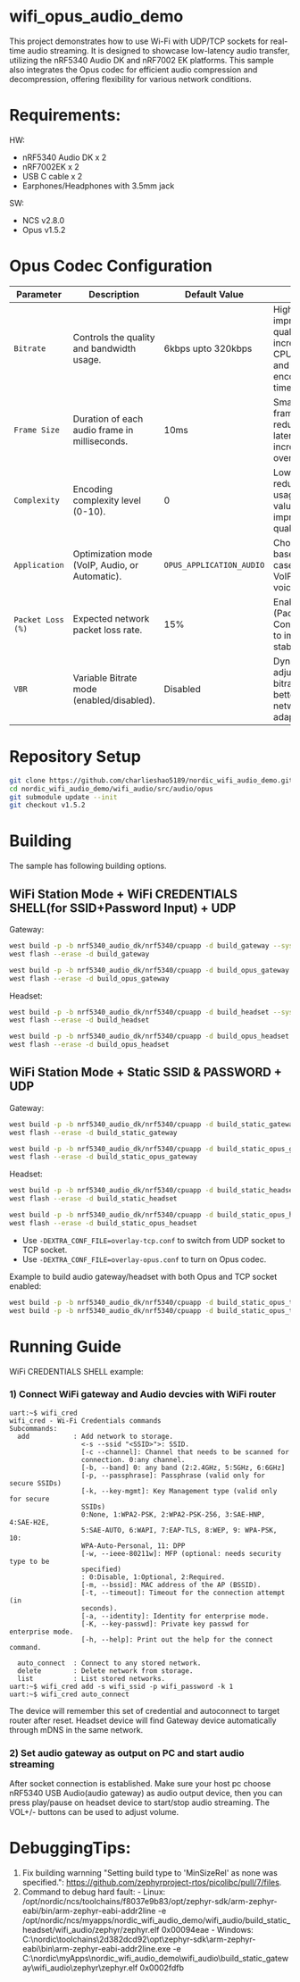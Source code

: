 # wifi_opus_audio_demo

This project demonstrates how to use Wi-Fi with UDP/TCP sockets for real-time audio streaming. It is designed to showcase low-latency audio transfer, utilizing the nRF5340 Audio DK and nRF7002 EK platforms. This sample also integrates the Opus codec for efficient audio compression and decompression, offering flexibility for various network conditions.

# Requirements:

HW: 
- nRF5340 Audio DK x 2
- nRF7002EK x 2
- USB C cable x 2
- Earphones/Headphones with 3.5mm jack

SW: 
- NCS v2.8.0
- Opus v1.5.2


# Opus Codec Configuration

| **Parameter**       | **Description**                                    | **Default Value**      | **Notes**                                                   |
|---------------------|----------------------------------------------------|-------------------------|------------------------------------------------------------|
| `Bitrate`           | Controls the quality and bandwidth usage.          | 6kbps upto 320kbps       | Higher bitrate improves quality but increases CPU usage and frame encoding time.    |
| `Frame Size`        | Duration of each audio frame in milliseconds.      | 10ms                     | Smaller frames reduce latency but increase overhead.        |
| `Complexity`        | Encoding complexity level (0-10).                  | 0                        | Lower values reduce CPU usage; higher values improve quality. |
| `Application`       | Optimization mode (VoIP, Audio, or Automatic).     | `OPUS_APPLICATION_AUDIO` | Choose based on use case (e.g., VoIP for voice).            |
| `Packet Loss (%)`   | Expected network packet loss rate.                 | 15%                      | Enables PLC (Packet Loss Concealment) to improve stability. |
| `VBR`               | Variable Bitrate mode (enabled/disabled).          | Disabled                 | Dynamically adjusts bitrate for better network adaptation.  |

# Repository Setup

```bash
git clone https://github.com/charlieshao5189/nordic_wifi_audio_demo.git
cd nordic_wifi_audio_demo/wifi_audio/src/audio/opus
git submodule update --init
git checkout v1.5.2
```

# Building
The sample has following building options.

## WiFi Station Mode + WiFi CREDENTIALS SHELL(for SSID+Password Input) + UDP 

Gateway:

```bash
west build -p -b nrf5340_audio_dk/nrf5340/cpuapp -d build_gateway --sysbuild -- -DSHIELD="nrf7002ek" -DEXTRA_CONF_FILE="overlay-audio-gateway.conf"
west flash --erase -d build_gateway

west build -p -b nrf5340_audio_dk/nrf5340/cpuapp -d build_opus_gateway --sysbuild -- -DSHIELD="nrf7002ek" -DEXTRA_CONF_FILE="overlay-opus.conf;overlay-audio-gateway.conf"
west flash --erase -d build_opus_gateway
```

Headset:

```bash
west build -p -b nrf5340_audio_dk/nrf5340/cpuapp -d build_headset --sysbuild -- -DSHIELD="nrf7002ek"  -DEXTRA_CONF_FILE="overlay-audio-headset.conf"
west flash --erase -d build_headset

west build -p -b nrf5340_audio_dk/nrf5340/cpuapp -d build_opus_headset --sysbuild -- -DSHIELD="nrf7002ek"  -DEXTRA_CONF_FILE="overlay-opus.conf;overlay-audio-headset.conf"
west flash --erase -d build_opus_headset
```

## WiFi Station Mode + Static SSID & PASSWORD + UDP
Gateway:

```bash
west build -p -b nrf5340_audio_dk/nrf5340/cpuapp -d build_static_gateway --sysbuild -- -DSHIELD="nrf7002ek"  -DEXTRA_CONF_FILE="overlay-wifi-sta-static.conf;overlay-audio-gateway.conf"
west flash --erase -d build_static_gateway

west build -p -b nrf5340_audio_dk/nrf5340/cpuapp -d build_static_opus_gateway --sysbuild -- -DSHIELD="nrf7002ek"  -DEXTRA_CONF_FILE="overlay-wifi-sta-static.conf;overlay-opus.conf;overlay-audio-gateway.conf"
west flash --erase -d build_static_opus_gateway
```
Headset:

```bash
west build -p -b nrf5340_audio_dk/nrf5340/cpuapp -d build_static_headset --sysbuild -- -DSHIELD="nrf7002ek"  -DEXTRA_CONF_FILE="overlay-wifi-sta-static.conf;overlay-audio-headset.conf"
west flash --erase -d build_static_headset

west build -p -b nrf5340_audio_dk/nrf5340/cpuapp -d build_static_opus_headset --sysbuild -- -DSHIELD="nrf7002ek"  -DEXTRA_CONF_FILE="overlay-wifi-sta-static.conf;overlay-audio-headset.conf;overlay-opus.conf"
west flash --erase -d build_static_opus_headset
```

- Use `-DEXTRA_CONF_FILE=overlay-tcp.conf` to switch from UDP socket to TCP socket.
- Use `-DEXTRA_CONF_FILE=overlay-opus.conf` to turn on Opus codec.

Example to build audio gateway/headset with both Opus and TCP socket enabled:
```bash
west build -p -b nrf5340_audio_dk/nrf5340/cpuapp -d build_static_opus_tcp_gateway --sysbuild -- -DSHIELD="nrf7002ek"  -DEXTRA_CONF_FILE="overlay-wifi-sta-static.conf;overlay-opus.conf;overlay-tcp.conf;overlay-audio-gateway.conf"
west build -p -b nrf5340_audio_dk/nrf5340/cpuapp -d build_static_opus_tcp_headset --sysbuild -- -DSHIELD="nrf7002ek"  -DEXTRA_CONF_FILE="overlay-wifi-sta-static.conf;overlay-audio-headset.conf;overlay-opus.conf;overlay-tcp.conf"
```

# Running Guide
WiFi CREDENTIALS SHELL example:

### 1) Connect WiFi gateway and Audio devcies with WiFi router

```
uart:~$ wifi_cred
wifi_cred - Wi-Fi Credentials commands
Subcommands:
  add           : Add network to storage.
                  <-s --ssid "<SSID>">: SSID.
                  [-c --channel]: Channel that needs to be scanned for
                  connection. 0:any channel.
                  [-b, --band] 0: any band (2:2.4GHz, 5:5GHz, 6:6GHz]
                  [-p, --passphrase]: Passphrase (valid only for secure SSIDs)
                  [-k, --key-mgmt]: Key Management type (valid only for secure
                  SSIDs)
                  0:None, 1:WPA2-PSK, 2:WPA2-PSK-256, 3:SAE-HNP, 4:SAE-H2E,
                  5:SAE-AUTO, 6:WAPI, 7:EAP-TLS, 8:WEP, 9: WPA-PSK, 10:
                  WPA-Auto-Personal, 11: DPP
                  [-w, --ieee-80211w]: MFP (optional: needs security type to be
                  specified)
                  : 0:Disable, 1:Optional, 2:Required.
                  [-m, --bssid]: MAC address of the AP (BSSID).
                  [-t, --timeout]: Timeout for the connection attempt (in
                  seconds).
                  [-a, --identity]: Identity for enterprise mode.
                  [-K, --key-passwd]: Private key passwd for enterprise mode.
                  [-h, --help]: Print out the help for the connect command.

  auto_connect  : Connect to any stored network.
  delete        : Delete network from storage.
  list          : List stored networks.
uart:~$ wifi_cred add -s wifi_ssid -p wifi_password -k 1
uart:~$ wifi_cred auto_connect
```
The device will remember this set of credential and autoconnect to target router after reset.
Headset device will find Gateway device automatically through mDNS in the same network.

### 2) Set audio gateway as output on PC and start audio streaming

After socket connection is established. Make sure your host pc choose nRF5340 USB Audio(audio gateway) as audio output device, then you can press play/pause on headset device to start/stop audio streaming. The VOL+/- buttons can be used to adjust volume.


# DebuggingTips:
1. Fix building warnning "Setting build type to 'MinSizeRel' as none was specified.": https://github.com/zephyrproject-rtos/picolibc/pull/7/files.
2. Command to debug hard fault:
        - Linux:  /opt/nordic/ncs/toolchains/f8037e9b83/opt/zephyr-sdk/arm-zephyr-eabi/bin/arm-zephyr-eabi-addr2line -e /opt/nordic/ncs/myapps/nordic_wifi_audio_demo/wifi_audio/build_static_headset/wifi_audio/zephyr/zephyr.elf 0x00094eae
        - Windows: C:\nordic\toolchains\2d382dcd92\opt\zephyr-sdk\arm-zephyr-eabi\bin\arm-zephyr-eabi-addr2line.exe -e C:\nordic\myApps\nordic_wifi_audio_demo\wifi_audio\build_static_gateway\wifi_audio\zephyr\zephyr.elf 0x0002fdfb

